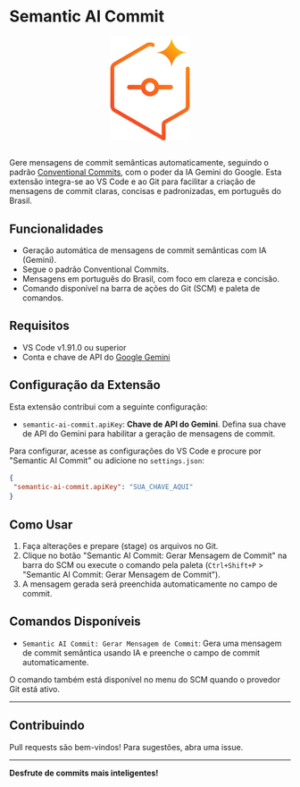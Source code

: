 # Semantic AI Commit

<div style="display:flex; align-items:center; justify-content:center;">
  <img src="https://raw.githubusercontent.com/leonardofn/semantic-ai-commit/main/assets/logo.png" alt="Logo" width="28%" height="auto">
</div>

<br/>

Gere mensagens de commit semânticas automaticamente, seguindo o padrão [Conventional Commits](https://www.conventionalcommits.org/pt-br/v1.0.0/), com o poder da IA Gemini do Google. Esta extensão integra-se ao VS Code e ao Git para facilitar a criação de mensagens de commit claras, concisas e padronizadas, em português do Brasil.

## Funcionalidades

- Geração automática de mensagens de commit semânticas com IA (Gemini).
- Segue o padrão Conventional Commits.
- Mensagens em português do Brasil, com foco em clareza e concisão.
- Comando disponível na barra de ações do Git (SCM) e paleta de comandos.

## Requisitos

- VS Code v1.91.0 ou superior
- Conta e chave de API do [Google Gemini](https://aistudio.google.com/app/apikey)

## Configuração da Extensão

Esta extensão contribui com a seguinte configuração:

- `semantic-ai-commit.apiKey`: **Chave de API do Gemini**. Defina sua chave de API do Gemini para habilitar a geração de mensagens de commit.

Para configurar, acesse as configurações do VS Code e procure por "Semantic AI Commit" ou adicione no `settings.json`:

```json
{
 "semantic-ai-commit.apiKey": "SUA_CHAVE_AQUI"
}
```

## Como Usar

1. Faça alterações e prepare (stage) os arquivos no Git.
2. Clique no botão "Semantic AI Commit: Gerar Mensagem de Commit" na barra do SCM ou execute o comando pela paleta (`Ctrl+Shift+P` > "Semantic AI Commit: Gerar Mensagem de Commit").
3. A mensagem gerada será preenchida automaticamente no campo de commit.

## Comandos Disponíveis

- `Semantic AI Commit: Gerar Mensagem de Commit`: Gera uma mensagem de commit semântica usando IA e preenche o campo de commit automaticamente.

O comando também está disponível no menu do SCM quando o provedor Git está ativo.

---

## Contribuindo

Pull requests são bem-vindos! Para sugestões, abra uma issue.

---

**Desfrute de commits mais inteligentes!**
